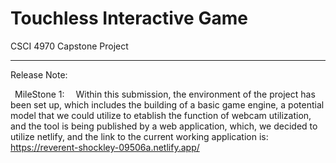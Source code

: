 # Touchless Interactive Game

CSCI 4970 Capstone Project

_______________________________________________________________________
Release Note:

&ensp;MileStone 1:
&emsp;Within this submission, the environment of the project has been set up, which includes the building of a basic game engine, a potential model that we could utilize to etablish the function of webcam utilization, and the tool is being published by a web application, which, we decided to utilize netlify, and the link to the current working application is:
&emsp;https://reverent-shockley-09506a.netlify.app/
